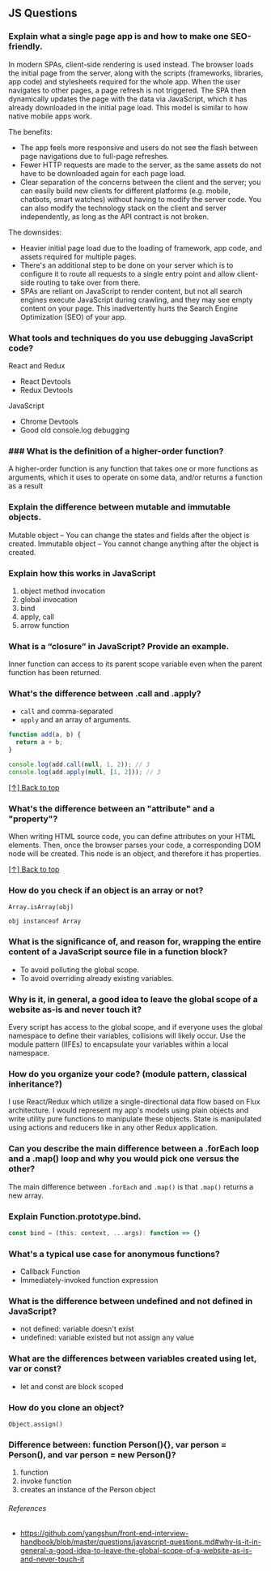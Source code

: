 ## JS Questions

### Explain what a single page app is and how to make one SEO-friendly.

In modern SPAs, client-side rendering is used instead. The browser loads the initial page from the server, along with the scripts (frameworks, libraries, app code) and stylesheets required for the whole app. When the user navigates to other pages, a page refresh is not triggered. The SPA then dynamically updates the page with the data via JavaScript, which it has already downloaded in the initial page load. This model is similar to how native mobile apps work.

The benefits:

- The app feels more responsive and users do not see the flash between page navigations due to full-page refreshes.
- Fewer HTTP requests are made to the server, as the same assets do not have to be downloaded again for each page load.
- Clear separation of the concerns between the client and the server; you can easily build new clients for different platforms (e.g. mobile, chatbots, smart watches) without having to modify the server code. You can also modify the technology stack on the client and server independently, as long as the API contract is not broken.

The downsides:

- Heavier initial page load due to the loading of framework, app code, and assets required for multiple pages.
- There's an additional step to be done on your server which is to configure it to route all requests to a single entry point and allow client-side routing to take over from there.
- SPAs are reliant on JavaScript to render content, but not all search engines execute JavaScript during crawling, and they may see empty content on your page. This inadvertently hurts the Search Engine Optimization (SEO) of your app.

### What tools and techniques do you use debugging JavaScript code?

React and Redux

- React Devtools
- Redux Devtools

JavaScript

- Chrome Devtools
- Good old console.log debugging

### ### What is the definition of a higher-order function?

A higher-order function is any function that takes one or more functions as arguments, which it uses to operate on some data, and/or returns a function as a result

### Explain the difference between mutable and immutable objects.

Mutable object – You can change the states and fields after the object is created.
Immutable object – You cannot change anything after the object is created.

### Explain how this works in JavaScript

1. object method invocation
2. global invocation
3. bind
4. apply, call
5. arrow function

### What is a “closure” in JavaScript? Provide an example.

Inner function can access to its parent scope variable even when the parent function has been returned.

### What's the difference between .call and .apply?

- `call` and comma-separated
- `apply` and an array of arguments.

```js
function add(a, b) {
  return a + b;
}

console.log(add.call(null, 1, 2)); // 3
console.log(add.apply(null, [1, 2])); // 3
```

[[↑] Back to top](#js-questions)

### What's the difference between an "attribute" and a "property"?

When writing HTML source code, you can define attributes on your HTML elements. Then, once the browser parses your code, a corresponding DOM node will be created. This node is an object, and therefore it has properties.

[[↑] Back to top](#js-questions)

### How do you check if an object is an array or not?

```
Array.isArray(obj)
```

```
obj instanceof Array
```

### What is the significance of, and reason for, wrapping the entire content of a JavaScript source file in a function block?

- To avoid polluting the global scope.
- To avoid overriding already existing variables.

### Why is it, in general, a good idea to leave the global scope of a website as-is and never touch it?

Every script has access to the global scope, and if everyone uses the global namespace to define their variables, collisions will likely occur. Use the module pattern (IIFEs) to encapsulate your variables within a local namespace.

### How do you organize your code? (module pattern, classical inheritance?)

I use React/Redux which utilize a single-directional data flow based on Flux architecture. I would represent my app's models using plain objects and write utility pure functions to manipulate these objects. State is manipulated using actions and reducers like in any other Redux application.

### Can you describe the main difference between a .forEach loop and a .map() loop and why you would pick one versus the other?

The main difference between `.forEach` and `.map()` is that `.map()` returns a new array.

### Explain Function.prototype.bind.

```ts
const bind = (this: context, ...args): function => {}
```

### What's a typical use case for anonymous functions?

- Callback Function
- Immediately-invoked function expression

### What is the difference between undefined and not defined in JavaScript?

- not defined: variable doesn't exist
- undefined: variable existed but not assign any value

### What are the differences between variables created using let, var or const?

- let and const are block scoped

### How do you clone an object?

```
Object.assign()
```

### Difference between: function Person(){}, var person = Person(), and var person = new Person()?

1. function
2. invoke function
3. creates an instance of the Person object

###### References

- https://github.com/yangshun/front-end-interview-handbook/blob/master/questions/javascript-questions.md#why-is-it-in-general-a-good-idea-to-leave-the-global-scope-of-a-website-as-is-and-never-touch-it
